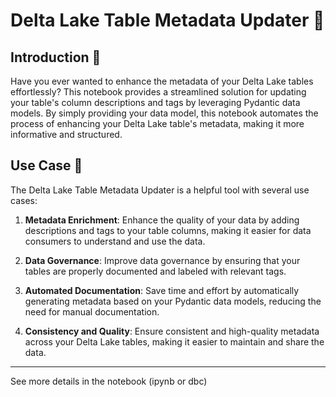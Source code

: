# Delta Lake Table Metadata Updater 🚀

## Introduction 📜

Have you ever wanted to enhance the metadata of your Delta Lake tables effortlessly? This notebook provides a streamlined solution for updating your table's column descriptions and tags by leveraging Pydantic data models. By simply providing your data model, this notebook automates the process of enhancing your Delta Lake table's metadata, making it more informative and structured.

## Use Case 🌟

The Delta Lake Table Metadata Updater is a helpful tool with several use cases:

1. **Metadata Enrichment**: Enhance the quality of your data by adding descriptions and tags to your table columns, making it easier for data consumers to understand and use the data.

2. **Data Governance**: Improve data governance by ensuring that your tables are properly documented and labeled with relevant tags.

3. **Automated Documentation**: Save time and effort by automatically generating metadata based on your Pydantic data models, reducing the need for manual documentation.

4. **Consistency and Quality**: Ensure consistent and high-quality metadata across your Delta Lake tables, making it easier to maintain and share the data.




---
See more details in the notebook (ipynb or dbc)

